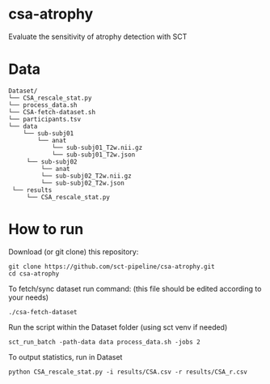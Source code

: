 # csa-atrophy
Evaluate the sensitivity of atrophy detection with SCT

# Data
~~~
Dataset/
└── CSA_rescale_stat.py
└── process_data.sh
└── CSA-fetch-dataset.sh
└── participants.tsv
└── data
    └── sub-subj01
        └── anat
            └── sub-subj01_T2w.nii.gz
            └── sub-subj01_T2w.json
     └── sub-subj02
         └── anat
         └── sub-subj02_T2w.nii.gz
         └── sub-subj02_T2w.json
 └── results
     └── CSA_rescale_stat.py
~~~
# How to run
Download (or git clone) this repository:
~~~
git clone https://github.com/sct-pipeline/csa-atrophy.git
cd csa-atrophy
~~~
To fetch/sync dataset run command: (this file should be edited according to your needs)
~~~
./csa-fetch-dataset
~~~
Run the script within the Dataset folder (using sct venv if needed)
~~~
sct_run_batch -path-data data process_data.sh -jobs 2
~~~
To output statistics, run in Dataset
~~~
python CSA_rescale_stat.py -i results/CSA.csv -r results/CSA_r.csv
~~~
